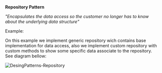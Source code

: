 **Repository Pattern**

*"Encapsulates the data access so the customer no longer has to know about the underlying data structure"*

Example:

On this example we implement generic repository wich contains base implementation for data access, also we implement custom repository with custom methods to show some specific data associate to the repository. See diagram bellow:


![DesingPatterns-Repository](https://user-images.githubusercontent.com/11037848/147706398-861f31c1-a94e-4c3a-8c5e-4e7a15ebf757.png)
